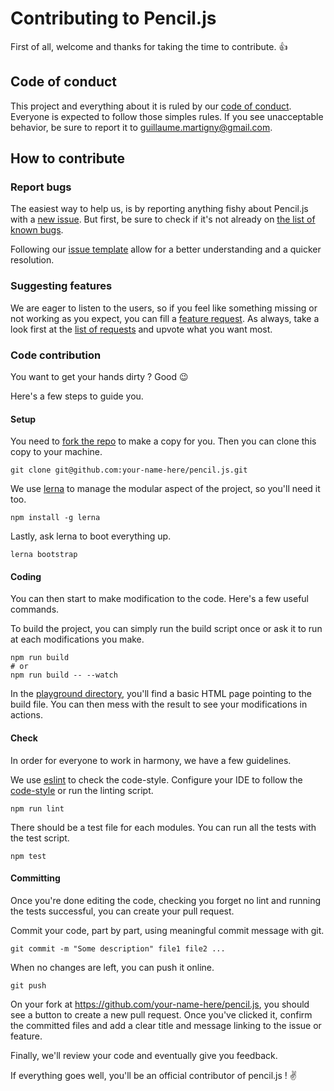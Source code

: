 # Contributing to Pencil.js

First of all, welcome and thanks for taking the time to contribute. :+1:

## Code of conduct

This project and everything about it is ruled by our [code of conduct](code_of_conduct.md).
Everyone is expected to follow those simples rules. If you see unacceptable behavior, be sure to report it to guillaume.martigny@gmail.com.

## How to contribute

### Report bugs

The easiest way to help us, is by reporting anything fishy about Pencil.js with a [new issue](https://github.com/GMartigny/pencil.js/issues/new).
But first, be sure to check if it's not already on [the list of known bugs](https://github.com/GMartigny/pencil.js/issues?q=is%3Aissue+is%3Aopen+label%3Abug).

Following our [issue template](.github/issue_template.md) allow for a better understanding and a quicker resolution.

### Suggesting features

We are eager to listen to the users, so if you feel like something missing or not working as you expect, you can fill a [feature request](https://github.com/GMartigny/pencil.js/issues/new).
As always, take a look first at the [list of requests](https://github.com/GMartigny/pencil.js/issues?q=is%3Aissue+is%3Aopen+label%3Aenhancement+) and upvote what you want most.

### Code contribution

You want to get your hands dirty ? Good :wink:

Here's a few steps to guide you.

#### Setup

You need to [fork the repo](https://help.github.com/articles/fork-a-repo/) to make a copy for you.
Then you can clone this copy to your machine.

    git clone git@github.com:your-name-here/pencil.js.git

We use [lerna](https://lernajs.io/) to manage the modular aspect of the project, so you'll need it too.

    npm install -g lerna

Lastly, ask lerna to boot everything up.

    lerna bootstrap

#### Coding

You can then start to make modification to the code. Here's a few useful commands.

To build the project, you can simply run the build script once or ask it to run at each modifications you make.

    npm run build
    # or
    npm run build -- --watch

In the [playground directory](playground/), you'll find a basic HTML page pointing to the build file.
You can then mess with the result to see your modifications in actions.

#### Check

In order for everyone to work in harmony, we have a few guidelines.

We use [eslint](https://eslint.org/) to check the code-style. Configure your IDE to follow the [code-style](.eslintrc) or run the linting script.

    npm run lint

There should be a test file for each modules. You can run all the tests with the test script.

    npm test

#### Committing

Once you're done editing the code, checking you forget no lint and running the tests successful, you can create your pull request.

Commit your code, part by part, using meaningful commit message with git.

    git commit -m "Some description" file1 file2 ...

When no changes are left, you can push it online.

    git push

On your fork at https://github.com/your-name-here/pencil.js, you should see a button to create a new pull request.
Once you've clicked it, confirm the committed files and add a clear title and message linking to the issue or feature.

Finally, we'll review your code and eventually give you feedback.

If everything goes well, you'll be an official contributor of pencil.js ! :v:
